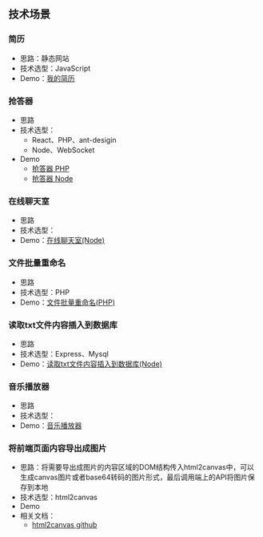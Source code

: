 ## 技术场景
### 简历
* 思路：静态网站
* 技术选型：JavaScript  
* Demo：[我的简历](./code/resume)

### 抢答器
* 思路
* 技术选型：
  * React、PHP、ant-desigin
  * Node、WebSocket
* Demo
  * [抢答器 PHP](./code/responder/php)
  * [抢答器 Node](./code/responder/node)

### 在线聊天室
* 思路
* 技术选型：
* Demo：[在线聊天室(Node)](./code/chatrooms/node)

### 文件批量重命名
* 思路
* 技术选型：PHP
* Demo：[文件批量重命名(PHP)](./code/file-rename/php)

### 读取txt文件内容插入到数据库
* 思路
* 技术选型：Express、Mysql
* Demo：[读取txt文件内容插入到数据库(Node)](./code/load-txt-to-database)

### 音乐播放器
* 思路
* 技术选型：
* Demo：[音乐播放器](./code/music-player)

### 将前端页面内容导出成图片
* 思路：将需要导出成图片的内容区域的DOM结构传入html2canvas中，可以生成canvas图片或者base64转码的图片形式，最后调用端上的API将图片保存到本地
* 技术选型：html2canvas
* Demo
* 相关文档：
  * [html2canvas github](https://github.com/niklasvh/html2canvas)
